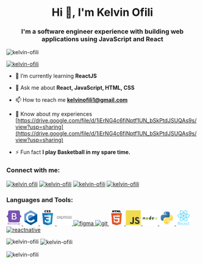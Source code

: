 <h1 align="center">Hi 👋, I'm Kelvin Ofili</h1>
<h3 align="center">I'm a software engineer experience with building web applications using JavaScript and React</h3>

<p align="left"> <img src="https://komarev.com/ghpvc/?username=kelvin-ofili&label=Profile%20views&color=0e75b6&style=flat" alt="kelvin-ofili" /> </p>

<p align="left"> <a href="https://github.com/ryo-ma/github-profile-trophy"><img src="https://github-profile-trophy.vercel.app/?username=kelvin-ofili" alt="kelvin-ofili" /></a> </p>

- 🌱 I’m currently learning **ReactJS**

- 💬 Ask me about **React, JavaScript, HTML, CSS**

- 📫 How to reach me **kelvinofili1@gmail.com**

- 📄 Know about my experiences [https://drive.google.com/file/d/1iErNG4c6fiNptf1UN_bSkPtdJSUQAs9s/view?usp=sharing](https://drive.google.com/file/d/1iErNG4c6fiNptf1UN_bSkPtdJSUQAs9s/view?usp=sharing)

- ⚡ Fun fact **I play Basketball in my spare time.**

<h3 align="left">Connect with me:</h3>
<p align="left">
<a href="https://linkedin.com/in/kelvin ofili" target="blank"><img align="center" src="https://raw.githubusercontent.com/rahuldkjain/github-profile-readme-generator/master/src/images/icons/Social/linked-in-alt.svg" alt="kelvin ofili" height="30" width="40" /></a>
<a href="https://stackoverflow.com/users/kelvin-ofili" target="blank"><img align="center" src="https://raw.githubusercontent.com/rahuldkjain/github-profile-readme-generator/master/src/images/icons/Social/stack-overflow.svg" alt="kelvin-ofili" height="30" width="40" /></a>
<a href="https://www.hackerrank.com/kelvin-ofili" target="blank"><img align="center" src="https://raw.githubusercontent.com/rahuldkjain/github-profile-readme-generator/master/src/images/icons/Social/hackerrank.svg" alt="kelvin-ofili" height="30" width="40" /></a>
<a href="https://www.leetcode.com/kelvin-ofili" target="blank"><img align="center" src="https://raw.githubusercontent.com/rahuldkjain/github-profile-readme-generator/master/src/images/icons/Social/leet-code.svg" alt="kelvin-ofili" height="30" width="40" /></a>
</p>

<h3 align="left">Languages and Tools:</h3>
<p align="left"> <a href="https://getbootstrap.com" target="_blank" rel="noreferrer"> <img src="https://raw.githubusercontent.com/devicons/devicon/master/icons/bootstrap/bootstrap-plain-wordmark.svg" alt="bootstrap" width="40" height="40"/> </a> <a href="https://www.cprogramming.com/" target="_blank" rel="noreferrer"> <img src="https://raw.githubusercontent.com/devicons/devicon/master/icons/c/c-original.svg" alt="c" width="40" height="40"/> </a> <a href="https://www.w3schools.com/css/" target="_blank" rel="noreferrer"> <img src="https://raw.githubusercontent.com/devicons/devicon/master/icons/css3/css3-original-wordmark.svg" alt="css3" width="40" height="40"/> </a> <a href="https://expressjs.com" target="_blank" rel="noreferrer"> <img src="https://raw.githubusercontent.com/devicons/devicon/master/icons/express/express-original-wordmark.svg" alt="express" width="40" height="40"/> </a> <a href="https://www.figma.com/" target="_blank" rel="noreferrer"> <img src="https://www.vectorlogo.zone/logos/figma/figma-icon.svg" alt="figma" width="40" height="40"/> </a> <a href="https://git-scm.com/" target="_blank" rel="noreferrer"> <img src="https://www.vectorlogo.zone/logos/git-scm/git-scm-icon.svg" alt="git" width="40" height="40"/> </a> <a href="https://www.w3.org/html/" target="_blank" rel="noreferrer"> <img src="https://raw.githubusercontent.com/devicons/devicon/master/icons/html5/html5-original-wordmark.svg" alt="html5" width="40" height="40"/> </a> <a href="https://developer.mozilla.org/en-US/docs/Web/JavaScript" target="_blank" rel="noreferrer"> <img src="https://raw.githubusercontent.com/devicons/devicon/master/icons/javascript/javascript-original.svg" alt="javascript" width="40" height="40"/> </a> <a href="https://nodejs.org" target="_blank" rel="noreferrer"> <img src="https://raw.githubusercontent.com/devicons/devicon/master/icons/nodejs/nodejs-original-wordmark.svg" alt="nodejs" width="40" height="40"/> </a> <a href="https://www.python.org" target="_blank" rel="noreferrer"> <img src="https://raw.githubusercontent.com/devicons/devicon/master/icons/python/python-original.svg" alt="python" width="40" height="40"/> </a> <a href="https://reactjs.org/" target="_blank" rel="noreferrer"> <img src="https://raw.githubusercontent.com/devicons/devicon/master/icons/react/react-original-wordmark.svg" alt="react" width="40" height="40"/> </a> <a href="https://reactnative.dev/" target="_blank" rel="noreferrer"> <img src="https://reactnative.dev/img/header_logo.svg" alt="reactnative" width="40" height="40"/> </a> </p>

<p><img align="left" src="https://github-readme-stats.vercel.app/api/top-langs?username=kelvin-ofili&show_icons=true&locale=en&layout=compact" alt="kelvin-ofili" /></p>

<p>&nbsp;<img align="center" src="https://github-readme-stats.vercel.app/api?username=kelvin-ofili&show_icons=true&locale=en" alt="kelvin-ofili" /></p>

<p><img align="center" src="https://github-readme-streak-stats.herokuapp.com/?user=kelvin-ofili&" alt="kelvin-ofili" /></p>

